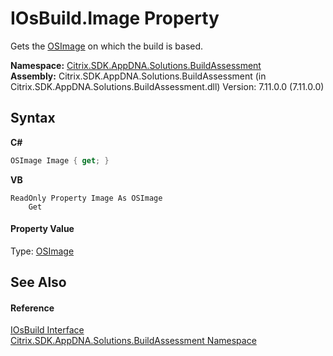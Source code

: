# IOsBuild.Image Property 
 

Gets the <a href="3392740e-a7b4-99c9-3be9-08c56344708c">OSImage</a> on which the build is based.

**Namespace:**&nbsp;[Citrix.SDK.AppDNA.Solutions.BuildAssessment](853bdb50-ea5c-dc0d-0be0-7254b6c38034.md)<br />**Assembly:**&nbsp;Citrix.SDK.AppDNA.Solutions.BuildAssessment (in Citrix.SDK.AppDNA.Solutions.BuildAssessment.dll) Version: 7.11.0.0 (7.11.0.0)

## Syntax

**C#**
```csharp
OSImage Image { get; }
```

**VB**
```vbnet
ReadOnly Property Image As OSImage
	Get
```


#### Property Value
Type: <a href="3392740e-a7b4-99c9-3be9-08c56344708c">OSImage</a>

## See Also


#### Reference
<a href="4158b019-b5d9-7bae-256b-909b90b14535">IOsBuild Interface</a><br /><a href="853bdb50-ea5c-dc0d-0be0-7254b6c38034">Citrix.SDK.AppDNA.Solutions.BuildAssessment Namespace</a><br />